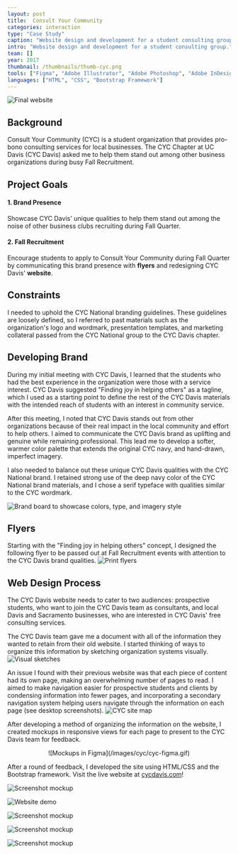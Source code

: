 ```yaml
---
layout: post
title:  Consult Your Community
categories: interaction
type: "Case Study"
caption: "Website design and development for a student consulting group."
intro: "Website design and development for a student consulting group."
team: []
year: 2017
thumbnail: /thumbnails/thumb-cyc.png
tools: ["Figma", "Adobe Illustrator", "Adobe Photoshop", "Adobe InDesign"]
languages: ["HTML", "CSS", "Bootstrap Framework"]
---
```

![Final website](/images/cyc/web-1b.png)

## Background
Consult Your Community (CYC) is a student organization that provides pro-bono consulting services for local businesses. The CYC Chapter at UC Davis (CYC Davis) asked me to help them stand out among other business organizations during busy Fall Recruitment.

## Project Goals

#### 1. Brand Presence
Showcase CYC Davis' unique qualities to help them stand out among the noise of other business clubs recruiting during Fall Quarter.

#### 2. Fall Recruitment
Encourage students to apply to Consult Your Community during Fall Quarter by communicating this brand presence with **flyers** and redesigning CYC Davis' **website**.

## Constraints
I needed to uphold the CYC National branding guidelines. These guidelines are loosely defined, so I referred to past materials such as the organization's logo and wordmark, presentation templates, and marketing collateral passed from the CYC National group to the CYC Davis chapter.

## Developing Brand
During my initial meeting with CYC Davis, I learned that the students who had the best experience in the organization were those with a service interest. CYC Davis suggested "Finding joy in helping others" as a tagline, which I used as a starting point to define the rest of the CYC Davis materials with the intended reach of students with an interest in community service.

After this meeting, I noted that CYC Davis stands out from other organizations because of their real impact in the local community and effort to help others. I aimed to communicate the CYC Davis brand as uplifting and genuine while remaining professional. This lead me to develop a softer, warmer color palette that extends the original CYC navy, and hand-drawn, imperfect imagery.

I also needed to balance out these unique CYC Davis qualities with the CYC National brand. I retained strong use of the deep navy color of the CYC National brand materials, and I chose a serif typeface with qualities similar to the CYC wordmark.

![Brand board to showcase colors, type, and imagery style](/images/cyc/brand-board.jpg)


## Flyers
Starting with the "Finding joy in helping others" concept, I designed the following flyer to be passed out at Fall Recruitment events with attention to the CYC Davis brand qualities.
![Print flyers](/images/cyc/flyers.jpg)

## Web Design Process
The CYC Davis website needs to cater to two audiences: prospective students, who want to join the CYC Davis team as consultants, and local Davis and Sacramento businesses, who are interested in CYC Davis' free consulting services.

The CYC Davis team gave me a document with all of the information they wanted to retain from their old website. I started thinking of ways to organize this information by sketching organization systems visually.
![Visual sketches](/images/cyc/sketches.jpg)

An issue I found with their previous website was that each piece of content had its own page, making an overwhelming number of pages to read. I aimed to make navigation easier for prospective students and clients by condensing information into fewer pages, and incorporating a secondary navigation system helping users navigate through the information on each page (see desktop screenshots).
![CYC site map](/images/cyc/site-map2.png)

After developing a method of organizing the information on the website, I created mockups in responsive views for each page to present to the CYC Davis team for feedback.

<div class="wrapper" markdown="1" style="display: flex; justify-content: center;">
![Mockups in Figma](/images/cyc/cyc-figma.gif)
</div>

After a round of feedback, I developed the site using HTML/CSS and the Bootstrap framework. Visit the live website at [cycdavis.com](http://www.cycdavis.com/)!

![Screenshot mockup](/images/cyc/web-6.jpg)

![Website demo](/images/cyc/cyc-demo.gif)

![Screenshot mockup](/images/cyc/web-3.jpg)

![Screenshot mockup](/images/cyc/web-4.jpg)

![Screenshot mockup](/images/cyc/web-3a.jpg)
